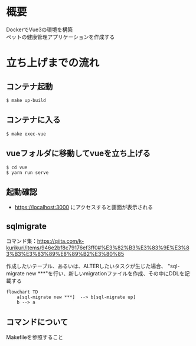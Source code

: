 # 概要
DockerでVue3の環境を構築  
ペットの健康管理アプリケーションを作成する

# 立ち上げまでの流れ
## コンテナ起動
```
$ make up-build
```

## コンテナに入る
```
$ make exec-vue
```

## vueフォルダに移動してvueを立ち上げる
```
$ cd vue
$ yarn run serve
```

## 起動確認
* [https://localhost:3000](https://localhost:3000) にアクセスすると画面が表示される

## sqlmigrate
コマンド集：https://qiita.com/k-kurikuri/items/946e2bf8c79176ef3ff0#%E3%82%B3%E3%83%9E%E3%83%B3%E3%83%89%E8%89%B2%E3%80%85

作成したいテーブル、あるいは、ALTERしたいタスクが生じた場合、
"sql-migrate new ***"を行い、新しいmigrationファイルを作成、その中にDDLを記載する

```mermaid
flowchart TD
    a[sql-migrate new ***]  --> b[sql-migrate up]
    b --> a
```

## コマンドについて
Makefileを参照すること